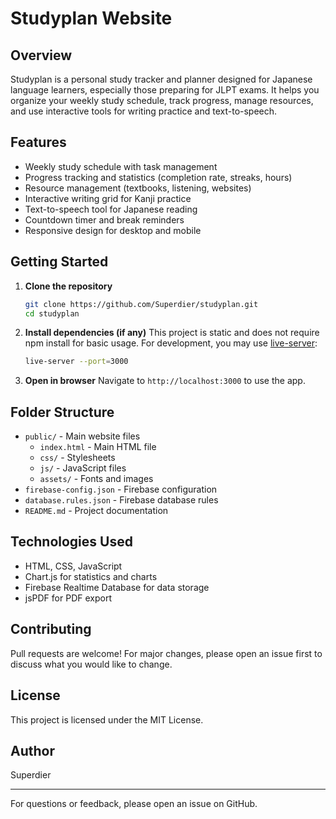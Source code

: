 # Studyplan Website

## Overview
Studyplan is a personal study tracker and planner designed for Japanese language learners, especially those preparing for JLPT exams. It helps you organize your weekly study schedule, track progress, manage resources, and use interactive tools for writing practice and text-to-speech.

## Features
- Weekly study schedule with task management
- Progress tracking and statistics (completion rate, streaks, hours)
- Resource management (textbooks, listening, websites)
- Interactive writing grid for Kanji practice
- Text-to-speech tool for Japanese reading
- Countdown timer and break reminders
- Responsive design for desktop and mobile

## Getting Started
1. **Clone the repository**
   ```bash
   git clone https://github.com/Superdier/studyplan.git
   cd studyplan
   ```
2. **Install dependencies (if any)**
   This project is static and does not require npm install for basic usage. For development, you may use [live-server](https://www.npmjs.com/package/live-server):
   ```bash
   live-server --port=3000
   ```
3. **Open in browser**
   Navigate to `http://localhost:3000` to use the app.

## Folder Structure
- `public/` - Main website files
  - `index.html` - Main HTML file
  - `css/` - Stylesheets
  - `js/` - JavaScript files
  - `assets/` - Fonts and images
- `firebase-config.json` - Firebase configuration
- `database.rules.json` - Firebase database rules
- `README.md` - Project documentation

## Technologies Used
- HTML, CSS, JavaScript
- Chart.js for statistics and charts
- Firebase Realtime Database for data storage
- jsPDF for PDF export

## Contributing
Pull requests are welcome! For major changes, please open an issue first to discuss what you would like to change.

## License
This project is licensed under the MIT License.

## Author
Superdier

---
For questions or feedback, please open an issue on GitHub.
